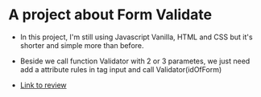 # A project about Form Validate

- In this project, I'm still using Javascript Vanilla, HTML and CSS but it's shorter and simple more than before.

- Beside we call function Validator with 2 or 3 parametes, we just need add a attribute rules in tag input and call Validator(idOfForm)

- [Link to review](https://validate-form-2.netlify.app/)
